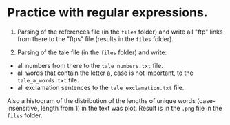 # Practice with regular expressions.

1.  Parsing of the references file (in the `files` folder) and write all "ftp" links from there to the "ftps" file (results in the `files` folder).

2.  Parsing of the tale file (in the `files` folder) and write:
  - all numbers from there to the `tale_numbers.txt` file.
  - all words that contain the letter a, case is not important, to the `tale_a_words.txt` file.
  - all exclamation sentences to the `tale_exclamation.txt` file.
  
  Also a histogram of the distribution of the lengths of unique words (case-insensitive, length from 1) in the text was plot. Result is in the `.png` file in the `files` folder.

